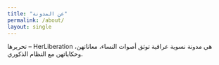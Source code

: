 ```yaml
---
title: "عن المدونة"
permalink: /about/
layout: single
---
```


تحريرها – HerLiberation هي مدونة نسوية عراقية توثق أصوات النساء، معاناتهن، وحكاياتهن مع النظام الذكوري.
